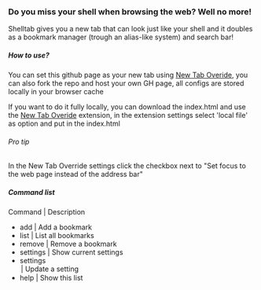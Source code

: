 ### Do you miss your shell when browsing the web? Well no more!
Shelltab gives you a new tab that can look just like your shell and it doubles as a bookmark manager (trough an alias-like system) and search bar!

##### How to use?
You can set this github page as your new tab using [New Tab Overide](https://addons.mozilla.org/en-US/firefox/addon/new-tab-override/), you can also fork the repo and host your own GH page, all configs are stored locally in your browser cache

If you want to do it fully locally, you can download the index.html and use the [New Tab Overide](https://addons.mozilla.org/en-US/firefox/addon/new-tab-override/) extension, in the extension settings select 'local file' as option and put in the index.html
###### Pro tip
In the New Tab Override settings click the checkbox next to "Set focus to the web page instead of the address bar"

##### Command list

Command | Description

- add <alias> <url> | Add a bookmark
- list | List all bookmarks
- remove <alias> | Remove a bookmark
- settings | Show current settings
- settings <option> <value> | Update a setting
- help | Show this list
